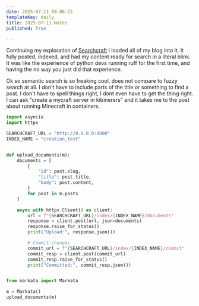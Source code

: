 ```yaml
---
date: 2025-07-11 08:06:23
templateKey: daily
title: 2025-07-11 Notes
published: True

---
```


Continuing my exploration of [Searchcraft](https://searchcraft.com) I loaded
all of my blog into it.  It fully posted, indexed, and had my content ready for
search in a literal blink.  It was like the experience of python devs running
ruff for the first time, and having the no way you just did that experience.

Ok so semantic search is so freaking cool, does not compare to fuzzy search at
all.  I don't have to include parts of the title or something to find a post.
I don't have to spell things right, I dont even have to get the thing right.  I
can ask "create a mycraft server in kibinerers" and it takes me to the post
about running Minecraft in containers.

``` python
import asyncio
import httpx

SEARCHCRAFT_URL = "http://0.0.0.0:8000"
INDEX_NAME = "creation_test"


def upload_documents(m):
    documents = [
        {
            "id": post.slug,
            "title": post.title,
            "body": post.content,
        }
        for post in m.posts
    ]

    async with httpx.Client() as client:
        url = f"{SEARCHCRAFT_URL}/index/{INDEX_NAME}/documents"
        response = client.post(url, json=documents)
        response.raise_for_status()
        print("Upload:", response.json())

        # Commit changes
        commit_url = f"{SEARCHCRAFT_URL}/index/{INDEX_NAME}/commit"
        commit_resp = client.post(commit_url)
        commit_resp.raise_for_status()
        print("Committed:", commit_resp.json())


from markata import Markata

m = Markata()
upload_documents(m)
```


